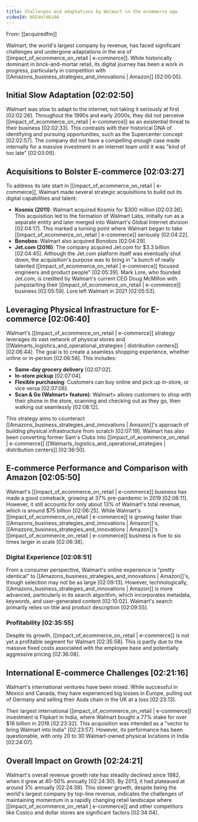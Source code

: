 ```yaml
---
title: Challenges and adaptations by Walmart in the ecommerce age
videoId: NSEdnld6i9A
---
```


From: [[acquiredfm]] <br/> 

Walmart, the world's largest company by revenue, has faced significant challenges and undergone adaptations in the era of [[impact_of_ecommerce_on_retail | e-commerce]]. While historically dominant in brick-and-mortar retail, its digital journey has been a work in progress, particularly in competition with [[Amazons_business_strategies_and_innovations | Amazon]] <a class="yt-timestamp" data-t="02:00:05">[02:00:05]</a>.

## Initial Slow Adaptation <a class="yt-timestamp" data-t="02:02:50">[02:02:50]</a>
Walmart was slow to adapt to the internet, not taking it seriously at first <a class="yt-timestamp" data-t="02:02:26">[02:02:26]</a>. Throughout the 1990s and early 2000s, they did not perceive [[impact_of_ecommerce_on_retail | e-commerce]] as an existential threat to their business <a class="yt-timestamp" data-t="02:02:33">[02:02:33]</a>. This contrasts with their historical DNA of identifying and pursuing opportunities, such as the Supercenter concept <a class="yt-timestamp" data-t="02:02:57">[02:02:57]</a>. The company did not have a compelling enough case made internally for a massive investment in an internet team until it was "kind of too late" <a class="yt-timestamp" data-t="02:03:09">[02:03:09]</a>.

## Acquisitions to Bolster E-commerce <a class="yt-timestamp" data-t="02:03:27">[02:03:27]</a>
To address its late start in [[impact_of_ecommerce_on_retail | e-commerce]], Walmart made several strategic acquisitions to build out its digital capabilities and talent:
*   **Kosmix (2011)**: Walmart acquired Kosmix for $300 million <a class="yt-timestamp" data-t="02:03:36">[02:03:36]</a>. This acquisition led to the formation of Walmart Labs, initially run as a separate entity and later merged into Walmart's Global Internet division <a class="yt-timestamp" data-t="02:04:17">[02:04:17]</a>. This marked a turning point where Walmart began to take [[impact_of_ecommerce_on_retail | e-commerce]] seriously <a class="yt-timestamp" data-t="02:04:22">[02:04:22]</a>.
*   **Bonobos**: Walmart also acquired Bonobos <a class="yt-timestamp" data-t="02:04:29">[02:04:29]</a>.
*   **Jet.com (2016)**: The company acquired Jet.com for $3.3 billion <a class="yt-timestamp" data-t="02:04:45">[02:04:45]</a>. Although the Jet.com platform itself was eventually shut down, the acquisition's purpose was to bring in "a bunch of really talented [[impact_of_ecommerce_on_retail | e-commerce]] focused engineers and product people" <a class="yt-timestamp" data-t="02:05:39">[02:05:39]</a>. Mark Lore, who founded Jet.com, is credited by Walmart's current CEO Doug McMillon with jumpstarting their [[impact_of_ecommerce_on_retail | e-commerce]] business <a class="yt-timestamp" data-t="02:05:59">[02:05:59]</a>. Lore left Walmart in 2021 <a class="yt-timestamp" data-t="02:05:53">[02:05:53]</a>.

## Leveraging Physical Infrastructure for E-commerce <a class="yt-timestamp" data-t="02:06:40">[02:06:40]</a>
Walmart's [[impact_of_ecommerce_on_retail | e-commerce]] strategy leverages its vast network of physical stores and [[Walmarts_logistics_and_operational_strategies | distribution centers]] <a class="yt-timestamp" data-t="02:06:44">[02:06:44]</a>. The goal is to create a seamless shopping experience, whether online or in-person <a class="yt-timestamp" data-t="02:06:56">[02:06:56]</a>. This includes:
*   **Same-day grocery delivery** <a class="yt-timestamp" data-t="02:07:02">[02:07:02]</a>.
*   **In-store pickup** <a class="yt-timestamp" data-t="02:07:04">[02:07:04]</a>.
*   **Flexible purchasing**: Customers can buy online and pick up in-store, or vice versa <a class="yt-timestamp" data-t="02:07:06">[02:07:06]</a>.
*   **Scan & Go (Walmart+ feature)**: Walmart+ allows customers to shop with their phone in the store, scanning and checking out as they go, then walking out seamlessly <a class="yt-timestamp" data-t="02:08:12">[02:08:12]</a>.

This strategy aims to counteract [[Amazons_business_strategies_and_innovations | Amazon]]'s approach of building physical infrastructure from scratch <a class="yt-timestamp" data-t="02:07:19">[02:07:19]</a>. Walmart has also been converting former Sam's Clubs into [[impact_of_ecommerce_on_retail | e-commerce]] [[Walmarts_logistics_and_operational_strategies | distribution centers]] <a class="yt-timestamp" data-t="02:36:50">[02:36:50]</a>.

## E-commerce Performance and Comparison with Amazon <a class="yt-timestamp" data-t="02:05:50">[02:05:50]</a>
Walmart's [[impact_of_ecommerce_on_retail | e-commerce]] business has made a good comeback, growing at 37% pre-pandemic in 2019 <a class="yt-timestamp" data-t="02:06:11">[02:06:11]</a>. However, it still accounts for only about 13% of Walmart's total revenue, which is around $75 billion <a class="yt-timestamp" data-t="02:06:25">[02:06:25]</a>. While Walmart's [[impact_of_ecommerce_on_retail | e-commerce]] is growing faster than [[Amazons_business_strategies_and_innovations | Amazon]]'s, [[Amazons_business_strategies_and_innovations | Amazon]]'s [[impact_of_ecommerce_on_retail | e-commerce]] business is five to six times larger in scale <a class="yt-timestamp" data-t="02:06:38">[02:06:38]</a>.

### Digital Experience <a class="yt-timestamp" data-t="02:08:51">[02:08:51]</a>
From a consumer perspective, Walmart's online experience is "pretty identical" to [[Amazons_business_strategies_and_innovations | Amazon]]'s, though selection may not be as large <a class="yt-timestamp" data-t="02:09:13">[02:09:13]</a>. However, technologically, [[Amazons_business_strategies_and_innovations | Amazon]] is more advanced, particularly in its search algorithm, which incorporates metadata, keywords, and user-generated content <a class="yt-timestamp" data-t="02:10:02">[02:10:02]</a>. Walmart's search primarily relies on title and product description <a class="yt-timestamp" data-t="02:09:55">[02:09:55]</a>.

### Profitability <a class="yt-timestamp" data-t="02:35:55">[02:35:55]</a>
Despite its growth, [[impact_of_ecommerce_on_retail | e-commerce]] is not yet a profitable segment for Walmart <a class="yt-timestamp" data-t="02:35:58">[02:35:58]</a>. This is partly due to the massive fixed costs associated with the employee base and potentially aggressive pricing <a class="yt-timestamp" data-t="02:36:08">[02:36:08]</a>.

## International E-commerce Challenges <a class="yt-timestamp" data-t="02:21:16">[02:21:16]</a>
Walmart's international ventures have been mixed. While successful in Mexico and Canada, they have experienced big losses in Europe, pulling out of Germany and selling their Asda chain in the UK at a loss <a class="yt-timestamp" data-t="02:23:13">[02:23:13]</a>.

Their largest international [[impact_of_ecommerce_on_retail | e-commerce]] investment is Flipkart in India, where Walmart bought a 77% stake for over $16 billion in 2018 <a class="yt-timestamp" data-t="02:23:32">[02:23:32]</a>. This acquisition was intended as a "vector to bring Walmart into India" <a class="yt-timestamp" data-t="02:23:57">[02:23:57]</a>. However, its performance has been questionable, with only 20 to 30 Walmart-owned physical locations in India <a class="yt-timestamp" data-t="02:24:07">[02:24:07]</a>.

## Overall Impact on Growth <a class="yt-timestamp" data-t="02:24:21">[02:24:21]</a>
Walmart's overall revenue growth rate has steadily declined since 1982, when it grew at 40-50% annually <a class="yt-timestamp" data-t="02:24:30">[02:24:30]</a>. By 2013, it had plateaued at around 3% annually <a class="yt-timestamp" data-t="02:24:39">[02:24:39]</a>. This slower growth, despite being the world's largest company by top-line revenue, indicates the challenges of maintaining momentum in a rapidly changing retail landscape where [[impact_of_ecommerce_on_retail | e-commerce]] and other competitors like Costco and dollar stores are significant factors <a class="yt-timestamp" data-t="02:34:04">[02:34:04]</a>.
